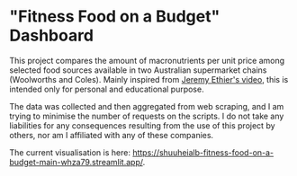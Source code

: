 # "Fitness Food on a Budget" Dashboard

This project compares the amount of macronutrients per unit price among selected food sources available in two Australian supermarket chains (Woolworths and Coles). Mainly inspired from [Jeremy Ethier's video](https://www.youtube.com/watch?v=hAmSbK81_MA), this is intended only for personal and educational purpose.

The data was collected and then aggregated from web scraping, and I am trying to minimise the number of requests on the scripts. I do not take any liabilities for any consequences resulting from the use of this project by others, nor am I affiliated with any of these companies.

The current visualisation is here: https://shuuheialb-fitness-food-on-a-budget-main-whza79.streamlit.app/.
